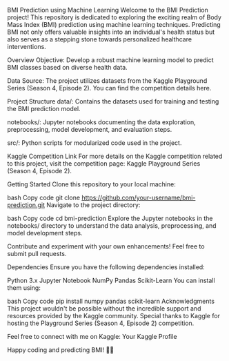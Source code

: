 BMI Prediction using Machine Learning
Welcome to the BMI Prediction project! This repository is dedicated to exploring the exciting realm of Body Mass Index (BMI) prediction using machine learning techniques. Predicting BMI not only offers valuable insights into an individual's health status but also serves as a stepping stone towards personalized healthcare interventions.

Overview
Objective: Develop a robust machine learning model to predict BMI classes based on diverse health data.

Data Source: The project utilizes datasets from the Kaggle Playground Series (Season 4, Episode 2). You can find the competition details here.

Project Structure
data/: Contains the datasets used for training and testing the BMI prediction model.

notebooks/: Jupyter notebooks documenting the data exploration, preprocessing, model development, and evaluation steps.

src/: Python scripts for modularized code used in the project.

Kaggle Competition Link
For more details on the Kaggle competition related to this project, visit the competition page: Kaggle Playground Series (Season 4, Episode 2).

Getting Started
Clone this repository to your local machine:

bash
Copy code
git clone https://github.com/your-username/bmi-prediction.git
Navigate to the project directory:

bash
Copy code
cd bmi-prediction
Explore the Jupyter notebooks in the notebooks/ directory to understand the data analysis, preprocessing, and model development steps.

Contribute and experiment with your own enhancements! Feel free to submit pull requests.

Dependencies
Ensure you have the following dependencies installed:

Python 3.x
Jupyter Notebook
NumPy
Pandas
Scikit-Learn
You can install them using:

bash
Copy code
pip install numpy pandas scikit-learn
Acknowledgments
This project wouldn't be possible without the incredible support and resources provided by the Kaggle community. Special thanks to Kaggle for hosting the Playground Series (Season 4, Episode 2) competition.

Feel free to connect with me on Kaggle: Your Kaggle Profile

Happy coding and predicting BMI! 🚀💪





